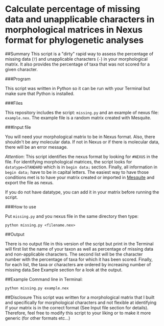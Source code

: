 
Calculate percentage of missing data and unapplicable characters in morphological matrices in Nexus format for phylogenetic analyses
======================

##Summary
This script is a "dirty" rapid way to assess the percentage of missing data (`?`) and unapplicable characters (`-`) in your morphological matrix. It also provides the percentage of taxa that was not scored for a given character.


###Program

This script was written in Python so it can be run with your Terminal but make sure that Python is installed.


###Files

This repository includes the script: `missing.py` and an example of nexus file: `example.nex`. The example file is a random matrix created with Mesquite.

###Input file

You will need your morphological matrix to be in Nexus format. Also, there shouldn't be any molecular data. If not in Nexus or if there is molecular data, there will be an error message.

_Attention_: This script identifies the nexus format by looking for `#NEXUS` in the file. For identifying morphological matrices, the script looks for `datatype=STANDARD` which is in `begin data;` section. Finally, all information in `begin data;` have to be in capital letters. 
The easiest way to have those conditions met is to have your matrix created or imported in [Mesquite](http://mesquiteproject.org/mesquite/download/download.html) and export the file as nexus.

If you do not have datatype, you can add it in your matrix before running the script.


###How to use

Put `missing.py` and you nexus file in the same directory then type:

`python missing.py <filename.nex>`

##Output

There is no output file in this version of the script but print in the Terminal will first list the name of your taxon as well as percentage of missing data and non-applicable characters.
The second list will be the character number with the percentage of taxa for which it has been scored. Finally, for each list, the taxa or characters are ordered by increasing number of missing data.See Example section for a look at the output.


##Example
Command line in Terminal:

`python missing.py example.nex`

##Disclosure
This script was written for a morphological matrix that I built and specifically for morphological characters and not flexible at identifying if your matrix is in the correct format (See Input file section for details). 
Therefore, feel free to modify this script to your liking or to make it more generic (for other formats etc...)



